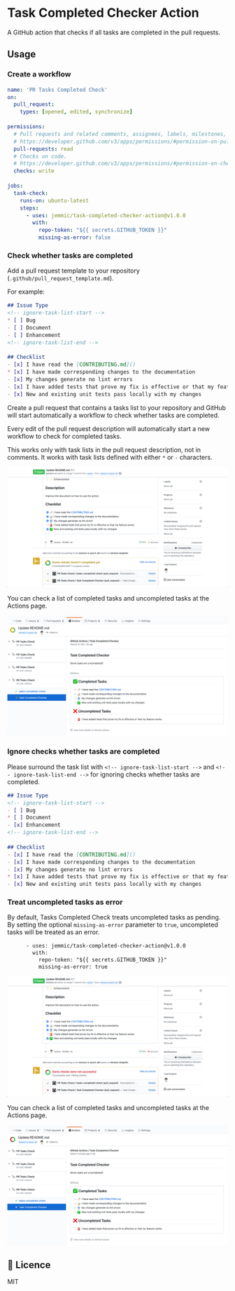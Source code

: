 # Task Completed Checker Action
A GitHub action that checks if all tasks are completed in the pull requests.

## Usage

### Create a workflow
```yml
name: 'PR Tasks Completed Check'
on:
  pull_request:
    types: [opened, edited, synchronize]

permissions:
  # Pull requests and related comments, assignees, labels, milestones, and merges.
  # https://developer.github.com/v3/apps/permissions/#permission-on-pull-requests
  pull-requests: read
  # Checks on code.
  # https://developer.github.com/v3/apps/permissions/#permission-on-checks
  checks: write

jobs:
  task-check:
    runs-on: ubuntu-latest
    steps:
      - uses: jemmic/task-completed-checker-action@v1.0.0
        with:
          repo-token: "${{ secrets.GITHUB_TOKEN }}"
          missing-as-error: false
```

### Check whether tasks are completed
Add a pull request template to your repository (`.github/pull_request_template.md`).

For example: 
```markdown
## Issue Type
<!-- ignore-task-list-start -->
* [ ] Bug
- [ ] Document
- [ ] Enhancement
<!-- ignore-task-list-end -->

## Checklist
- [x] I have read the [CONTRIBUTING.md]()
* [x] I have made corresponding changes to the documentation
- [x] My changes generate no lint errors
- [x] I have added tests that prove my fix is effective or that my feature works
- [x] New and existing unit tests pass locally with my changes
```

Create a pull request that contains a tasks list to your repository and GitHub will start automatically a workflow to check whether tasks are completed.

Every edit of the pull request description will automatically start a new workflow to check for completed tasks.

This works only with task lists in the pull request description, not in comments.
It works with task lists defined with either `*` or `-` characters.

![Check whether tasks are completed](check_result.png)

You can check a list of completed tasks and uncompleted tasks at the Actions page.

![Check a list of completed/uncompleted tasks](actions_console.png)

### Ignore checks whether tasks are completed
Please surround the task list with `<!-- ignore-task-list-start -->` and `<!-- ignore-task-list-end -->` for ignoring checks whether tasks are completed.

```markdown
## Issue Type
<!-- ignore-task-list-start -->
- [ ] Bug
* [ ] Document
- [x] Enhancement
<!-- ignore-task-list-end -->

## Checklist
- [x] I have read the [CONTRIBUTING.md]()
- [x] I have made corresponding changes to the documentation
- [x] My changes generate no lint errors
* [x] I have added tests that prove my fix is effective or that my feature works
- [x] New and existing unit tests pass locally with my changes
```

### Treat uncompleted tasks as error
By default, Tasks Completed Check treats uncompleted tasks as pending.
By setting the optional `missing-as-error` parameter to `true`, uncompleted tasks will be treated as an error.
```
      - uses: jemmic/task-completed-checker-action@v1.0.0
        with:
          repo-token: "${{ secrets.GITHUB_TOKEN }}"
          missing-as-error: true
```

![Check whether tasks are completed (treated as error)](check_result_error.png)

You can check a list of completed tasks and uncompleted tasks at the Actions page.

![Check a list of completed/uncompleted tasks (treated as error)](actions_console_error.png)

## :memo: Licence
MIT
